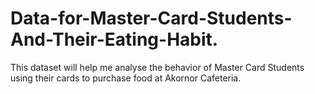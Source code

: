 # Data-for-Master-Card-Students-And-Their-Eating-Habit.
This dataset will help me analyse the behavior of Master Card Students using their cards to purchase food at Akornor Cafeteria. 

